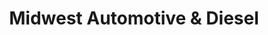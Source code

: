 ---
title: "Midwest Automotive & Diesel"
url: /champaign/midwest-automotive-and-diesel/
shop: car repair
---